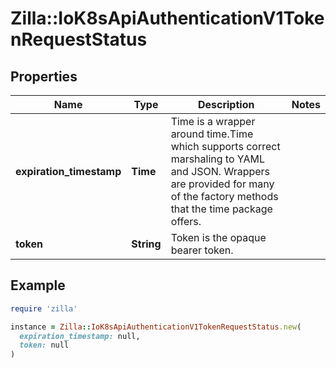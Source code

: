 # Zilla::IoK8sApiAuthenticationV1TokenRequestStatus

## Properties

| Name | Type | Description | Notes |
| ---- | ---- | ----------- | ----- |
| **expiration_timestamp** | **Time** | Time is a wrapper around time.Time which supports correct marshaling to YAML and JSON.  Wrappers are provided for many of the factory methods that the time package offers. |  |
| **token** | **String** | Token is the opaque bearer token. |  |

## Example

```ruby
require 'zilla'

instance = Zilla::IoK8sApiAuthenticationV1TokenRequestStatus.new(
  expiration_timestamp: null,
  token: null
)
```

